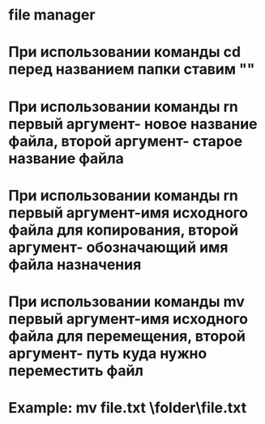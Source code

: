 # file manager
# При использовании команды cd перед названием папки ставим "\"
# При использовании команды rn первый аргумент- новое название файла, второй аргумент- старое название файла
# При использовании команды rn первый аргумент-имя исходного файла для копирования, второй аргумент- обозначающий имя файла назначения
# При использовании команды mv первый аргумент-имя исходного файла для перемещения, второй аргумент-  путь куда нужно переместить файл
  # Example: mv file.txt \folder\file.txt